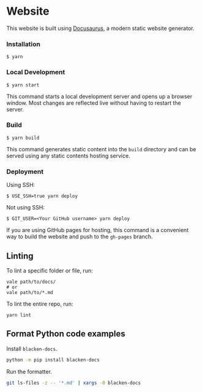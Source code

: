 # Website

This website is built using [Docusaurus](https://docusaurus.io/), a modern static website generator.

### Installation

```
$ yarn
```

### Local Development

```
$ yarn start
```

This command starts a local development server and opens up a browser window. Most changes are reflected live without having to restart the server.

### Build

```
$ yarn build
```

This command generates static content into the `build` directory and can be served using any static contents hosting service.

### Deployment

Using SSH:

```
$ USE_SSH=true yarn deploy
```

Not using SSH:

```
$ GIT_USER=<Your GitHub username> yarn deploy
```

If you are using GitHub pages for hosting, this command is a convenient way to build the website and push to the `gh-pages` branch.

## Linting

To lint a specific folder or file, run:

```command
vale path/to/docs/
# or
vale path/to/*.md
```

To lint the entire repo, run:

```command
yarn lint
```

## Format Python code examples

Install `blacken-docs`.

```bash
python -m pip install blacken-docs
```

Run the formatter.

```bash
git ls-files -z -- '*.md' | xargs -0 blacken-docs
```

